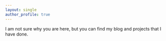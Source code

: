```yaml
---
layout: single
author_profile: true
---
```


I am not sure why you are here, but you can find my blog and projects that I have done.
